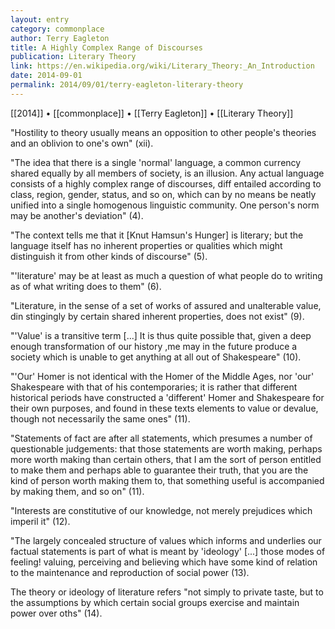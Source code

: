 ```yaml
---
layout: entry
category: commonplace
author: Terry Eagleton
title: A Highly Complex Range of Discourses
publication: Literary Theory
link: https://en.wikipedia.org/wiki/Literary_Theory:_An_Introduction
date: 2014-09-01
permalink: 2014/09/01/terry-eagleton-literary-theory
---
```


[[2014]] • [[commonplace]] • [[Terry Eagleton]] • [[Literary Theory]]

"Hostility to theory usually means an opposition to other people's theories and an oblivion to one's own" (xii).

"The idea that there is a single 'normal' language, a common currency shared equally by all members of society, is an illusion. Any actual language consists of a highly complex range of discourses, diff entailed according to class, region, gender, status, and so on, which can by no means be neatly unified into a single homogenous linguistic community. One person's norm may be another's deviation" (4).

"The context tells me that it [Knut Hamsun's Hunger] is literary; but the language itself has no inherent properties or qualities which might distinguish it from other kinds of discourse" (5).

"'literature' may be at least as much a question of what people do to writing as of what writing does to them" (6).

"Literature, in the sense of a set of works of assured and unalterable value, din stingingly by certain shared inherent properties, does not exist" (9).

"'Value' is a transitive term [...] It is thus quite possible that, given a deep enough transformation of our history ,me may in the future produce a society which is unable to get anything at all out of Shakespeare" (10).

"'Our' Homer is not identical with the Homer of the Middle Ages, nor 'our' Shakespeare with that of his contemporaries; it is rather that different historical periods have constructed a 'different' Homer and Shakespeare for their own purposes, and found in these texts elements to value or devalue, though not necessarily the same ones" (11).

"Statements of fact are after all statements, which presumes a number of questionable judgements: that those statements are worth making, perhaps more worth making than certain others, that I am the sort of person entitled to make them and perhaps able to guarantee their truth, that you are the kind of person worth making them to, that something useful is accompanied by making them, and so on" (11).

"Interests are constitutive of our knowledge, not merely prejudices which imperil it" (12).

"The largely concealed structure of values which informs and underlies our factual statements is part of what is meant by 'ideology' [...] those modes of feeling! valuing, perceiving and believing which have some kind of relation to the maintenance and reproduction of social power (13).

The theory or ideology of literature refers "not simply to private taste, but to the assumptions by which certain social groups exercise and maintain power over oths" (14).

